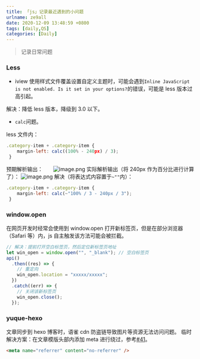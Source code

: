 ```yaml
---
title: 「js」记录最近遇到的小问题
urlname: ze9all
date: 2020-12-09 13:48:59 +0800
tags: [daily,QS]
categories: [Daily]
---
```


> 记录日常问题

<!-- more -->

### Less

- iview 使用样式文件覆盖设置自定义主题时，可能会遇到`Inline JavaScript is not enabled. Is it set in your options?`的错误，可能是 less 版本过高引起。

解决：降低 less 版本，降级到 3.0 以下。

- `calc`问题。

less 文件内：

```javascript
.category-item + .category-item {
    margin-left: calc((100% - 240px) / 3);
 }
```

预期解析输出：
      ![image.png](https://cdn.nlark.com/yuque/0/2020/png/250093/1607673559270-a10d282d-e70f-4600-95a2-3d8955990499.png#align=left&display=inline&height=75&margin=%5Bobject%20Object%5D&name=image.png&originHeight=75&originWidth=308&size=8581&status=done&style=none&width=308)
实际解析输出（将 240px 作为百分比进行计算了）：
![image.png](https://cdn.nlark.com/yuque/0/2020/png/250093/1607673447433-c817c3e1-9b95-423b-a0a5-21072b273325.png#align=left&display=inline&height=71&margin=%5Bobject%20Object%5D&name=image.png&originHeight=71&originWidth=308&size=7728&status=done&style=none&width=308)
解决（将表达式内容置于`~""`内）：

```javascript
.category-item + .category-item {
    margin-left: calc(~"100% / 3 - 240px / 3");
 }
```

### window.open

在网页开发时经常会使用到 window.open 打开新标签页，但是在部分浏览器（Safari 等）内，js 自主触发该方法可能会被拦截。

```javascript
// 解决：提前打开空白标签页，然后定位新标签页地址
let win_open = window.open("", "_blank"); // 空白标签页
api()
  .then((res) => {
    // 重定向
    win_open.location = "xxxxx/xxxxx";
  })
  .catch((err) => {
    // 关闭该新标签页
    win_open.close();
  });
```

### yuque-hexo

文章同步到 hexo 博客时，语雀 cdn 防盗链导致图片等资源无法访问问题。
临时解决方案：在文章模版头部内添加 meta 进行绕过，参考[#41](https://github.com/x-cold/yuque-hexo/issues/41)。

```html
<meta name="referrer" content="no-referrer" />
```
